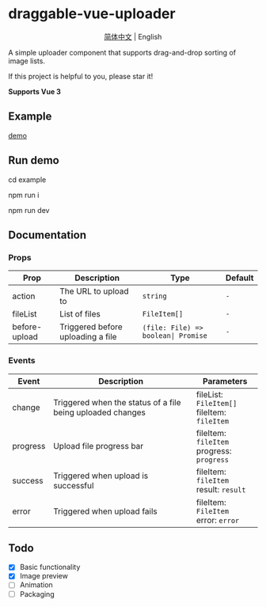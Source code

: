 # draggable-vue-uploader

<div align="center">

[简体中文](./README.md) | English

</div>

A simple uploader component that supports drag-and-drop sorting of image lists.

If this project is helpful to you, please star it!

**Supports Vue 3**

## Example
[demo](https://hello7cat.com/draggable-vue-uploader/)

## Run demo

cd example

npm run i

npm run dev

## Documentation

### Props
|Prop|Description|Type|Default|
|---|---|---|---|
|action|The URL to upload to|`string`|`-`|
|fileList|List of files|`FileItem[]`|`-`|
|before-upload|Triggered before uploading a file|`(file: File) => boolean\| Promise`|`-`|

### Events
|Event|Description|Parameters|
|---|---|---|
|change|Triggered when the status of a file being uploaded changes|fileList: `FileItem[]`<br>fileItem: `fileItem`|
|progress|Upload file progress bar|fileItem: `fileItem`<br>progress: `progress`|
|success|Triggered when upload is successful|fileItem: `fileItem`<br>result: `result`|
|error|Triggered when upload fails|fileItem: `FileItem`<br>error: `error`|

## Todo

- [x] Basic functionality
- [x] Image preview
- [ ] Animation
- [ ] Packaging